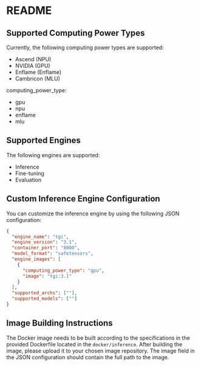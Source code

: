 # README

## Supported Computing Power Types

Currently, the following computing power types are supported:

- Ascend (NPU)
- NVIDIA (GPU)
- Enflame (Enflame)
- Cambricon (MLU)

computing_power_type:
- gpu
- npu
- enflame
- mlu

## Supported Engines

The following engines are supported:

- Inference
- Fine-tuning
- Evaluation

## Custom Inference Engine Configuration

You can customize the inference engine by using the following JSON configuration:

```json
{
  "engine_name": "tgi",
  "engine_version": "3.1",
  "container_port": "8000",
  "model_format": "safetensors",
  "engine_images": [
    {
      "computing_power_type": "gpu",
      "image": "tgi:3.1"
    }
  ],
  "supported_archs": [""],
  "supported_models": [""]
}
```
## Image Building Instructions

The Docker image needs to be built according to the specifications in the provided Dockerfile located in the `docker/inference`. After building the image, please upload it to your chosen image repository. The image field in the JSON configuration should contain the full path to the image.